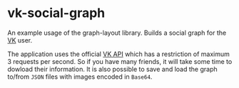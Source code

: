 # vk-social-graph
An example usage of the graph-layout library.
Builds a social graph for the [VK](https://vk.com) user.

The application uses the official [VK API](https://vk.com/dev/manuals) which has a restriction of maximum 3 requests per second. So if you have many friends, it will take some time to dowload their information.
It is also possible to save and load the graph to/from `JSON` files with images encoded in `Base64`.
